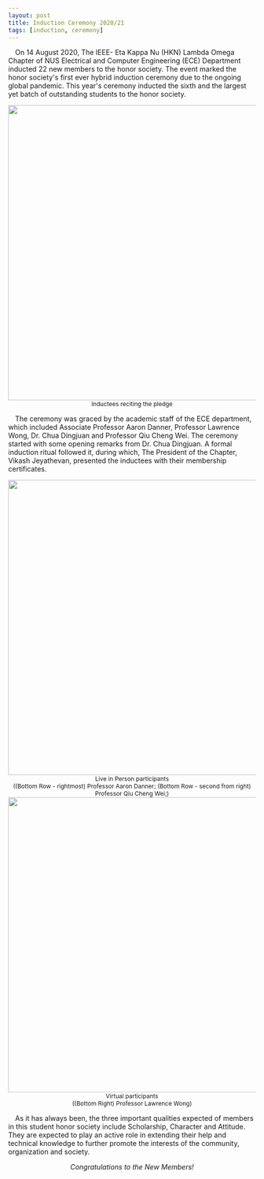 ```yaml
---
layout: post
title: Induction Ceremony 2020/21
tags: [induction, ceremony]
---
```


&emsp;On 14 August 2020, The IEEE- Eta Kappa Nu (HKN) Lambda Omega Chapter of NUS Electrical and Computer Engineering (ECE) Department inducted 22 new members to the honor society. The event marked the honor society's first ever hybrid induction ceremony due to the ongoing global pandemic. This year's ceremony inducted the sixth and the largest yet batch of outstanding students to the honor society.

<div style="text-align:center; font-size: 12px">
    <img src ="/news/img/2020/2020-08-14-ic-1-1.jpg" width="600"><br>
    Inductees reciting the pledge
</div>

&emsp;The ceremony was graced by the academic staff of the ECE department, which included Associate Professor Aaron Danner, Professor Lawrence Wong, Dr. Chua Dingjuan and Professor Qiu Cheng Wei. The ceremony started with some opening remarks from Dr. Chua Dingjuan. A formal induction ritual followed it, during which, The President of the Chapter, Vikash Jeyathevan, presented the inductees with their membership certificates.

<div style="text-align:center; font-size: 12px">
    <img src ="/news/img/2020/2020-08-14-ic-1-2.HEIC" width="600"><br>
    Live in Person participants<br>
    ((Bottom Row - rightmost) Professor Aaron Danner; (Bottom Row - second from right) Professor Qiu Cheng Wei;) 
    <img src ="/news/img/2020/2020-08-14-ic-1-3.PNG" width="600"><br>
    Virtual participants<br>
    ((Bottom Right) Professor Lawrence Wong)
</div>

&emsp;As it has always been, the three important qualities expected of members in this student honor society include Scholarship, Character and Attitude. They are expected to play an active role in extending their help and technical knowledge to further promote the interests of the community, organization and society.

<p style="text-align: center; font-style: italic;">
    Congratulations to the New Members!
</p>
